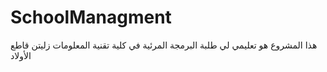 # SchoolManagment
هذا المشروع هو تعليمي لي طلبة البرمجة المرئية في كلية تقنية المعلومات زليتن قاطع الأولاد
